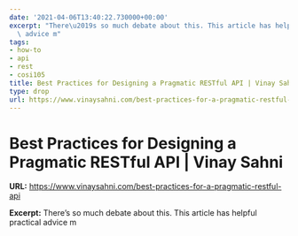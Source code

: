 ```yaml
---
date: '2021-04-06T13:40:22.730000+00:00'
excerpt: "There\u2019s so much debate about this. This article has helpful practical\
  \ advice m"
tags:
- how-to
- api
- rest
- cosi105
title: Best Practices for Designing a Pragmatic RESTful API | Vinay Sahni
type: drop
url: https://www.vinaysahni.com/best-practices-for-a-pragmatic-restful-api
---
```


# Best Practices for Designing a Pragmatic RESTful API | Vinay Sahni

**URL:** https://www.vinaysahni.com/best-practices-for-a-pragmatic-restful-api

**Excerpt:** There’s so much debate about this. This article has helpful practical advice m
